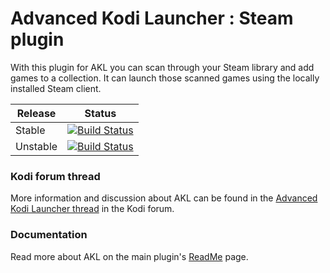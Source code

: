 # Advanced Kodi Launcher : Steam plugin

With this plugin for AKL you can scan through your Steam library and add games to a collection. It can launch those scanned games using the locally installed Steam client.

| Release | Status |
|----|----|
| Stable |[![Build Status](https://dev.azure.com/jnpro/AKL/_apis/build/status/script.akl.steam?branchName=main)](https://dev.azure.com/jnpro/AKL/_build/latest?definitionId=10&branchName=main) |
| Unstable | [![Build Status](https://dev.azure.com/jnpro/AKL/_apis/build/status/script.akl.steam?branchName=dev)](https://dev.azure.com/jnpro/AKL/_build/latest?definitionId=10&branchName=dev) |

### Kodi forum thread ###

More information and discussion about AKL can be found in the [Advanced Kodi Launcher thread] 
in the Kodi forum.

[Advanced Kodi Launcher thread]: https://forum.kodi.tv/showthread.php?tid=366351

### Documentation ###

Read more about AKL on the main plugin's [ReadMe](https://github.com/chrisism/plugin.program.akl/blob/master/README.md) page.